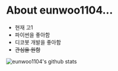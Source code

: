 # About eunwoo1104...
- 현재 고1
- 파이썬을 좋아함
- 디코봇 개발을 좋아함
- ~~관심을 원함~~

![eunwoo1104's github stats](https://github-readme-stats.vercel.app/api?username=eunwoo1104&theme=dark)
